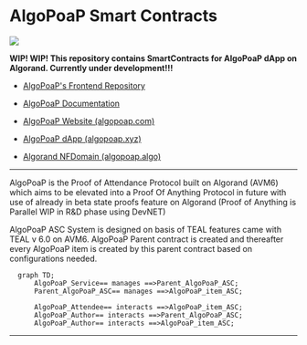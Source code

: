# AlgoPoaP Smart Contracts 
![](https://avatars.githubusercontent.com/u/106061767?s=96&v=4)

**WIP! WIP! This repository contains SmartContracts for AlgoPoaP dApp on Algorand. Currently under development!!!**

- [AlgoPoaP's Frontend Repository](https://github.com/AlgoPoaP/algopoap)

- [AlgoPoaP Documentation](https://github.com/AlgoPoaP)

- [AlgoPoaP Website (algopoap.com)](https://algopoap.com)

- [AlgoPoaP dApp (algopoap.xyz)](https://algopoap.xyz)
 
- [Algorand NFDomain (algopoap.algo)](https://app.nf.domains/name/algopoap.algo)
----


AlgoPoaP is the Proof of Attendance Protocol built on Algorand (AVM6) which aims to be elevated into a Proof Of Anything Protocol in future with use of already in beta state proofs feature on Algorand (Proof of Anything is Parallel WIP in R&D phase using DevNET)

AlgoPoaP ASC System is designed on basis of TEAL features came with TEAL v 6.0 on AVM6. AlgoPoaP Parent contract is created and thereafter every AlgoPoaP item is created by this parent contract based on configurations needed.


```mermaid
  graph TD;
      AlgoPoaP_Service== manages ==>Parent_AlgoPoaP_ASC;
      Parent_AlgoPoaP_ASC== manages ==>AlgoPoaP_item_ASC;
      
      AlgoPoaP_Attendee== interacts ==>AlgoPoaP_item_ASC;
      AlgoPoaP_Author== interacts ==>Parent_AlgoPoaP_ASC;
      AlgoPoaP_Author== interacts ==>AlgoPoaP_item_ASC;
```

----



